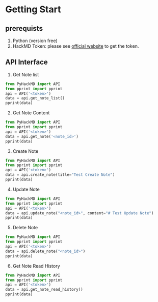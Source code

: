 # Getting Start
## prerequists
1. Python (version free)
2. HackMD Token: please see [official website](https://hackmd.io/@hackmd-api/developer-portal/https%3A%2F%2Fhackmd.io%2F%40hackmd-api%2Fhow-to-issue-an-api-token) to get the token.

## API Interface
1. Get Note list
```python
from PyHackMD import API
from pprint import pprint
api = API('<token>')
data = api.get_note_list()
pprint(data)
```

2. Get Note Content
```python
from PyHackMD import API
from pprint import pprint
api = API('<token>')
data = api.get_note('<note_id>')
pprint(data)
```

3. Create Note
```python
from PyHackMD import API
from pprint import pprint
api = API('<token>')
data = api.create_note(title="Test Create Note")
pprint(data)
```

4. Update Note
```python
from PyHackMD import API
from pprint import pprint
api = API('<token>')
data = api.update_note("<note_id>", content="# Test Update Note")
pprint(data)
```

5. Delete Note
```python
from PyHackMD import API
from pprint import pprint
api = API('<token>')
data = api.delete_note("<note_id>")
pprint(data)
```

6. Get Note Read History
```python
from PyHackMD import API
from pprint import pprint
api = API('<token>')
data = api.get_note_read_history()
pprint(data)
```